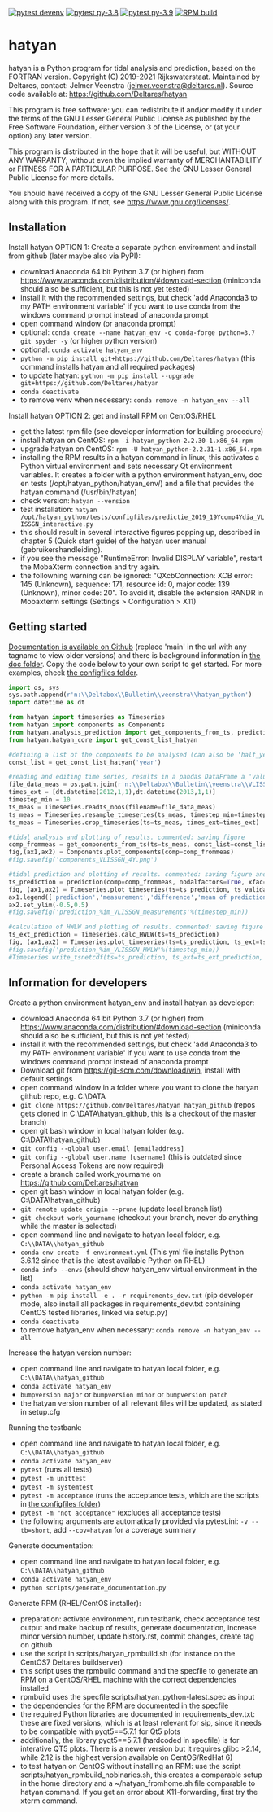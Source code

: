 [![pytest devenv](https://github.com/Deltares/hatyan/actions/workflows/pytest-devenv.yml/badge.svg?branch=main)](https://github.com/Deltares/hatyan/actions/workflows/pytest-devenv.yml)
[![pytest py-3.8](https://github.com/Deltares/hatyan/actions/workflows/pytest-py38.yml/badge.svg?branch=main)](https://github.com/Deltares/hatyan/actions/workflows/pytest-py38.yml)
[![pytest py-3.9](https://github.com/Deltares/hatyan/actions/workflows/pytest-py39.yml/badge.svg?branch=main)](https://github.com/Deltares/hatyan/actions/workflows/pytest-py39.yml)
[![RPM build](https://github.com/Deltares/hatyan/actions/workflows/RPM-build.yml/badge.svg?branch=main&event=release)](https://github.com/Deltares/hatyan/actions/workflows/RPM-build.yml)

# hatyan

hatyan is a Python program for tidal analysis and prediction, based on the FORTRAN version. 
Copyright (C) 2019-2021 Rijkswaterstaat.  Maintained by Deltares, contact: Jelmer Veenstra (jelmer.veenstra@deltares.nl). 
Source code available at: https://github.com/Deltares/hatyan

This program is free software: you can redistribute it and/or modify
it under the terms of the GNU Lesser General Public License as published by
the Free Software Foundation, either version 3 of the License, or
(at your option) any later version.

This program is distributed in the hope that it will be useful,
but WITHOUT ANY WARRANTY; without even the implied warranty of
MERCHANTABILITY or FITNESS FOR A PARTICULAR PURPOSE.  See the
GNU Lesser General Public License for more details.

You should have received a copy of the GNU Lesser General Public License
along with this program.  If not, see <https://www.gnu.org/licenses/>.


Installation
--------

Install hatyan OPTION 1: Create a separate python environment and install from github (later maybe also via PyPI):

- download Anaconda 64 bit Python 3.7 (or higher) from https://www.anaconda.com/distribution/#download-section (miniconda should also be sufficient, but this is not yet tested)
- install it with the recommended settings, but check 'add Anaconda3 to my PATH environment variable' if you want to use conda from the windows command prompt instead of anaconda prompt
- open command window (or anaconda prompt)
- optional: ``conda create --name hatyan_env -c conda-forge python=3.7 git spyder -y`` (or higher python version)
- optional: ``conda activate hatyan_env``
- ``python -m pip install git+https://github.com/Deltares/hatyan`` (this command installs hatyan and all required packages)
- to update hatyan: ``python -m pip install --upgrade git+https://github.com/Deltares/hatyan``
- ``conda deactivate``
- to remove venv when necessary: ``conda remove -n hatyan_env --all``

Install hatyan OPTION 2: get and install RPM on CentOS/RHEL

- get the latest rpm file (see developer information for building procedure)
- install hatyan on CentOS: ``rpm -i hatyan_python-2.2.30-1.x86_64.rpm``
- upgrade hatyan on CentOS: ``rpm -U hatyan_python-2.2.31-1.x86_64.rpm``
- installing the RPM results in a hatyan command in linux, this activates a Python virtual environment and sets necessary Qt environment variables. It creates a folder with a python environment hatyan_env, doc en tests (/opt/hatyan_python/hatyan_env/) and a file that provides the hatyan command (/usr/bin/hatyan)
- check version: ``hatyan --version``
- test installation: ``hatyan /opt/hatyan_python/tests/configfiles/predictie_2019_19Ycomp4Ydia_VLISSGN_interactive.py``
- this should result in several interactive figures popping up, described in chapter 5 (Quick start guide) of the hatyan user manual (gebruikershandleiding).
- if you see the message "RuntimeError: Invalid DISPLAY variable", restart the MobaXterm connection and try again.
- the followning warning can be ignored: "QXcbConnection: XCB error: 145 (Unknown), sequence: 171, resource id: 0, major code: 139 (Unknown), minor code: 20". To avoid it, disable the extension RANDR in Mobaxterm settings (Settings > Configuration > X11)


Getting started
--------

[Documentation is available on Github](https://htmlpreview.github.io/?https://github.com/Deltares/hatyan/blob/main/doc/hatyan/index.html) (replace 'main' in the url with any tagname to view older versions) and there is background information in [the doc folder](https://github.com/Deltares/hatyan/tree/main/doc). Copy the code below to your own script to get started. For more examples, check [the configfiles folder](https://github.com/Deltares/hatyan/tree/main/tests/configfiles).

```python
import os, sys
sys.path.append(r'n:\\Deltabox\\Bulletin\\veenstra\\hatyan_python')
import datetime as dt

from hatyan import timeseries as Timeseries
from hatyan import components as Components
from hatyan.analysis_prediction import get_components_from_ts, prediction
from hatyan.hatyan_core import get_const_list_hatyan

#defining a list of the components to be analysed (can also be 'half_year' and others, 'year' contains 94 components and the mean H0)
const_list = get_const_list_hatyan('year')

#reading and editing time series, results in a pandas DataFrame a 'values' column (water level in meters) and a pd.DatetimeIndex as index (timestamps as datetime.datetime)
file_data_meas = os.path.join(r'n:\\Deltabox\\Bulletin\\veenstra\\VLISSGN_waterlevel_20101201_20140101.noos')
times_ext = [dt.datetime(2012,1,1),dt.datetime(2013,1,1)]
timestep_min = 10
ts_meas = Timeseries.readts_noos(filename=file_data_meas)
ts_meas = Timeseries.resample_timeseries(ts_meas, timestep_min=timestep_min)
ts_meas = Timeseries.crop_timeseries(ts=ts_meas, times_ext=times_ext)

#tidal analysis and plotting of results. commented: saving figure  
comp_frommeas = get_components_from_ts(ts=ts_meas, const_list=const_list, nodalfactors=True, xfac=True, return_allyears=False, fu_alltimes=True, analysis_peryear=False)
fig,(ax1,ax2) = Components.plot_components(comp=comp_frommeas)
#fig.savefig('components_VLISSGN_4Y.png')

#tidal prediction and plotting of results. commented: saving figure and writing to netCDF
ts_prediction = prediction(comp=comp_frommeas, nodalfactors=True, xfac=True, fu_alltimes=True, times_ext=times_ext, timestep_min=timestep_min)
fig, (ax1,ax2) = Timeseries.plot_timeseries(ts=ts_prediction, ts_validation=ts_meas)
ax1.legend(['prediction','measurement','difference','mean of prediction'])
ax2.set_ylim(-0.5,0.5)
#fig.savefig('prediction_%im_VLISSGN_measurements'%(timestep_min))

#calculation of HWLW and plotting of results. commented: saving figure
ts_ext_prediction = Timeseries.calc_HWLW(ts=ts_prediction)
fig, (ax1,ax2) = Timeseries.plot_timeseries(ts=ts_prediction, ts_ext=ts_ext_prediction)
#fig.savefig('prediction_%im_VLISSGN_HWLW'%(timestep_min))
#Timeseries.write_tsnetcdf(ts=ts_prediction, ts_ext=ts_ext_prediction, station='VLISSGN', vertref='NAP', filename='prediction_%im_VLISSGN.nc'%(timestep_min))
```

Information for developers
--------

Create a python environment hatyan_env and install hatyan as developer:

- download Anaconda 64 bit Python 3.7 (or higher) from https://www.anaconda.com/distribution/#download-section (miniconda should also be sufficient, but this is not yet tested)
- install it with the recommended settings, but check 'add Anaconda3 to my PATH environment variable' if you want to use conda from the windows command prompt instead of anaconda prompt
- Download git from https://git-scm.com/download/win, install with default settings
- open command window in a folder where you want to clone the hatyan github repo, e.g. C:\\DATA
- ``git clone https://github.com/Deltares/hatyan hatyan_github`` (repos gets cloned in C:\\DATA\\hatyan_github, this is a checkout of the master branch)
- open git bash window in local hatyan folder (e.g. C:\\DATA\\hatyan_github)
- ``git config --global user.email [emailaddress]``
- ``git config --global user.name [username]`` (this is outdated since Personal Access Tokens are now required)
- create a branch called work_yourname on https://github.com/Deltares/hatyan
- open git bash window in local hatyan folder (e.g. C:\\DATA\\hatyan_github)
- ``git remote update origin --prune`` (update local branch list)
- ``git checkout work_yourname`` (checkout your branch, never do anything while the master is selected)
- open command line and navigate to hatyan local folder, e.g. ``C:\\DATA\\hatyan_github``
- ``conda env create -f environment.yml`` (This yml file installs Python 3.6.12 since that is the latest available Python on RHEL)
- ``conda info --envs`` (should show hatyan_env virtual environment in the list)
- ``conda activate hatyan_env``
- ``python -m pip install -e . -r requirements_dev.txt`` (pip developer mode, also install all packages in requirements_dev.txt containing CentOS tested libraries, linked via setup.py)
- ``conda deactivate``
- to remove hatyan_env when necessary: ``conda remove -n hatyan_env --all``

Increase the hatyan version number:

- open command line and navigate to hatyan local folder, e.g. ``C:\\DATA\\hatyan_github``
- ``conda activate hatyan_env``
- ``bumpversion major`` or ``bumpversion minor`` or ``bumpversion patch``
- the hatyan version number of all relevant files will be updated, as stated in setup.cfg

Running the testbank:

- open command line and navigate to hatyan local folder, e.g. ``C:\\DATA\\hatyan_github``
- ``conda activate hatyan_env``
- ``pytest`` (runs all tests)
- ``pytest -m unittest``
- ``pytest -m systemtest``
- ``pytest -m acceptance`` (runs the acceptance tests, which are the scripts in [the configfiles folder](https://github.com/Deltares/hatyan/tree/main/tests/configfiles))
- ``pytest -m "not acceptance"`` (excludes all acceptance tests)
- the following arguments are automatically provided via pytest.ini: ``-v --tb=short``, add ``--cov=hatyan`` for a coverage summary

Generate documentation:

- open command line and navigate to hatyan local folder, e.g. ``C:\\DATA\\hatyan_github``
- ``conda activate hatyan_env``
- ``python scripts/generate_documentation.py``

Generate RPM (RHEL/CentOS installer):

- preparation: activate environment, run testbank, check acceptance test output and make backup of results, generate documentation, increase minor version number, update history.rst, commit changes, create tag on github
- use the script in scripts/hatyan_rpmbuild.sh (for instance on the CentOS7 Deltares buildserver)
- this script uses the rpmbuild command and the specfile to generate an RPM on a CentOS/RHEL machine with the correct dependencies installed
- rpmbuild uses the specfile scripts/hatyan_python-latest.spec as input
- the dependencies for the RPM are documented in the specfile
- the required Python libraries are documented in requirements_dev.txt: these are fixed versions, which is at least relevant for sip, since it needs to be compatible with pyqt5==5.7.1 for Qt5 plots
- additionally, the library pyqt5==5.7.1 (hardcoded in specfile) is for interative QT5 plots. There is a newer version but it requires glibc >2.14, while 2.12 is the highest version available on CentOS/RedHat 6)
- to test hatyan on CentOS without installing an RPM: use the script scripts/hatyan_rpmbuild_nobinaries.sh, this creates a comparable setup in the home directory and a ~/hatyan_fromhome.sh file comparable to hatyan command. If you get an error about X11-forwarding, first try the xterm command.
